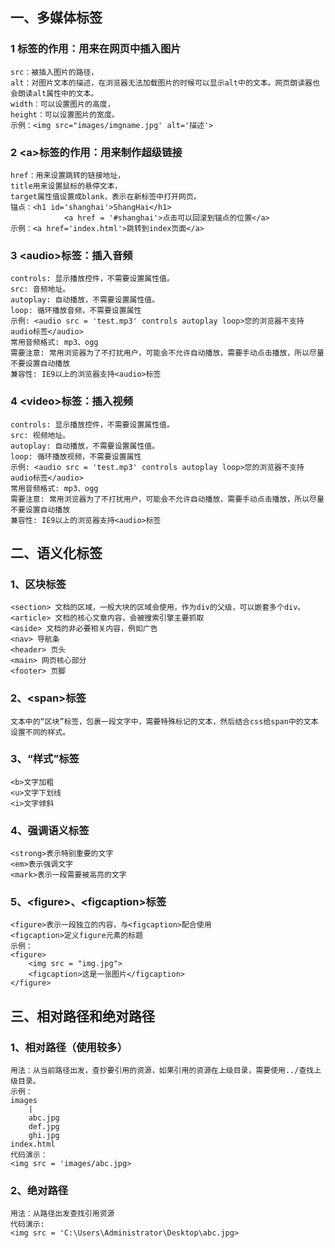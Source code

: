 ## 一、多媒体标签
### 1 <img>标签的作用：用来在网页中插入图片	
	src：被插入图片的路径，
	alt：对图片文本的描述，在浏览器无法加载图片的时候可以显示alt中的文本。网页朗读器也会朗读alt属性中的文本。
	width：可以设置图片的高度，
	height：可以设置图片的宽度。
	示例：<img src="images/imgname.jpg' alt='描述'>
### 2 \<a>标签的作用：用来制作超级链接
	href：用来设置跳转的链接地址，
	title用来设置鼠标的悬停文本，
	target属性值设置成blank，表示在新标签中打开网页。
	锚点：<h1 id='shanghai'>ShangHai</h1>
				<a href = '#shanghai'>点击可以回滚到锚点的位置</a>
	示例：<a href='index.html'>跳转到index页面</a>
### 3 \<audio>标签：插入音频
	controls: 显示播放控件，不需要设置属性值。
	src: 音频地址。
	autoplay: 自动播放，不需要设置属性值。
	loop: 循环播放音频，不需要设置属性
	示例: <audio src = 'test.mp3' controls autoplay loop>您的浏览器不支持audio标签</audio>
	常用音频格式: mp3、ogg
	需要注意: 常用浏览器为了不打扰用户，可能会不允许自动播放，需要手动点击播放，所以尽量不要设置自动播放
	兼容性: IE9以上的浏览器支持<audio>标签
### 4 \<video>标签：插入视频
	controls: 显示播放控件，不需要设置属性值。
	src: 视频地址。
	autoplay: 自动播放，不需要设置属性值。
	loop: 循环播放视频，不需要设置属性
	示例: <audio src = 'test.mp3' controls autoplay loop>您的浏览器不支持audio标签</audio>
	常用音频格式: mp3、ogg
	需要注意: 常用浏览器为了不打扰用户，可能会不允许自动播放，需要手动点击播放，所以尽量不要设置自动播放
	兼容性: IE9以上的浏览器支持<audio>标签

## 二、语义化标签
### 1、区块标签
	<section> 文档的区域，一般大块的区域会使用，作为div的父级，可以嵌套多个div。
	<article> 文档的核心文章内容，会被搜索引擎主要抓取
	<aside> 文档的非必要相关内容，例如广告
	<nav> 导航条
	<header> 页头
	<main> 网页核心部分
	<footer> 页脚
### 2、\<span>标签
	文本中的“区块”标签，包裹一段文字中，需要特殊标记的文本，然后结合css给span中的文本设置不同的样式。
### 3、“样式”标签
	<b>文字加粗
	<u>文字下划线
	<i>文字倾斜
### 4、强调语义标签
	<strong>表示特别重要的文字
	<em>表示强调文字
	<mark>表示一段需要被高亮的文字
### 5、\<figure>、\<figcaption>标签
	<figure>表示一段独立的内容，与<figcaption>配合使用
	<figcaption>定义figure元素的标题
	示例：
	<figure>
		<img src = "img.jpg">
		<figcaption>这是一张图片</figcaption>
	</figure>

## 三、相对路径和绝对路径
### 1、相对路径（使用较多）
	用法：从当前路径出发，查抄要引用的资源，如果引用的资源在上级目录，需要使用../查找上级目录。
	示例：
	images
		|
		abc.jpg
		def.jpg
		ghi.jpg
	index.html
	代码演示：
	<img src = 'images/abc.jpg>
### 2、绝对路径
	用法：从路径出发查找引用资源
	代码演示:
	<img src = 'C:\Users\Administrator\Desktop\abc.jpg>
